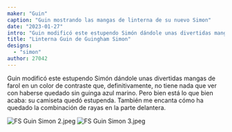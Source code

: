 ```yaml
---
maker: "Guin"
caption: "Guin mostrando las mangas de linterna de su nuevo Simon"
date: "2023-01-27"
intro: "Guin modificó este estupendo Simón dándole unas divertidas mangas de farol en un color de contraste que, definitivamente, no tiene nada que ver con haberse quedado sin guinga azul marino. Pero bien está lo que bien acaba: su camiseta quedó estupenda. También me encanta cómo ha quedado la combinación de rayas en la parte delantera."
title: "Linterna Guin de Guingham Simon"
designs:
  - "simon"
author: 27042
---
```


Guin modificó este estupendo Simón dándole unas divertidas mangas de farol en un color de contraste que, definitivamente, no tiene nada que ver con haberse quedado sin guinga azul marino. Pero bien está lo que bien acaba: su camiseta quedó estupenda. También me encanta cómo ha quedado la combinación de rayas en la parte delantera.

![FS Guin Simon 2.jpeg](https://posts.freesewing.org/uploads/FS_Guin_Simon_2_aa197a569e.jpeg) ![FS Guin Simon 3.jpeg](https://posts.freesewing.org/uploads/FS_Guin_Simon_3_44be9f33d2.jpeg)

